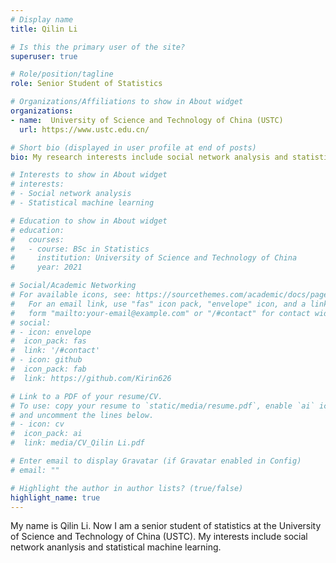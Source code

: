 ```yaml
---
# Display name
title: Qilin Li

# Is this the primary user of the site?
superuser: true

# Role/position/tagline
role: Senior Student of Statistics

# Organizations/Affiliations to show in About widget
organizations:
- name:  University of Science and Technology of China (USTC)
  url: https://www.ustc.edu.cn/

# Short bio (displayed in user profile at end of posts)
bio: My research interests include social network analysis and statistical machine learning.

# Interests to show in About widget
# interests:
# - Social network analysis
# - Statistical machine learning

# Education to show in About widget
# education:
#   courses:
#   - course: BSc in Statistics
#     institution: University of Science and Technology of China
#     year: 2021

# Social/Academic Networking
# For available icons, see: https://sourcethemes.com/academic/docs/page-builder/#icons
#   For an email link, use "fas" icon pack, "envelope" icon, and a link in the
#   form "mailto:your-email@example.com" or "/#contact" for contact widget.
# social:
# - icon: envelope
#  icon_pack: fas
#  link: '/#contact'
# - icon: github
#  icon_pack: fab
#  link: https://github.com/Kirin626

# Link to a PDF of your resume/CV.
# To use: copy your resume to `static/media/resume.pdf`, enable `ai` icons in `params.toml`, 
# and uncomment the lines below.
# - icon: cv
#  icon_pack: ai
#  link: media/CV_Qilin Li.pdf

# Enter email to display Gravatar (if Gravatar enabled in Config)
# email: ""

# Highlight the author in author lists? (true/false)
highlight_name: true
---
```


My name is Qilin Li. Now I am a senior student of statistics at the University of Science and Technology of China (USTC). My interests include social network ananlysis and statistical machine learning. 
